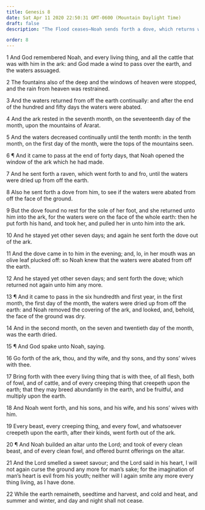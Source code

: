 ```yaml
---
title: Genesis 8
date: Sat Apr 11 2020 22:50:31 GMT-0600 (Mountain Daylight Time)
draft: false
description: "The Flood ceases—Noah sends forth a dove, which returns with an olive leaf—He releases all living things from the ark—He offers sacrifices—Seedtime, harvest, and seasons are ensured."

order: 8
---
```

    
1 And God remembered Noah, and every living thing, and all the cattle that was with him in the ark: and God made a wind to pass over the earth, and the waters assuaged.

2 The fountains also of the deep and the windows of heaven were stopped, and the rain from heaven was restrained.

3 And the waters returned from off the earth continually: and after the end of the hundred and fifty days the waters were abated.

4 And the ark rested in the seventh month, on the seventeenth day of the month, upon the mountains of Ararat.

5 And the waters decreased continually until the tenth month: in the tenth month, on the first day of the month, were the tops of the mountains seen.

6 ¶ And it came to pass at the end of forty days, that Noah opened the window of the ark which he had made.

7 And he sent forth a raven, which went forth to and fro, until the waters were dried up from off the earth.

8 Also he sent forth a dove from him, to see if the waters were abated from off the face of the ground.

9 But the dove found no rest for the sole of her foot, and she returned unto him into the ark, for the waters were on the face of the whole earth: then he put forth his hand, and took her, and pulled her in unto him into the ark.

10 And he stayed yet other seven days; and again he sent forth the dove out of the ark.

11 And the dove came in to him in the evening; and, lo, in her mouth was an olive leaf plucked off: so Noah knew that the waters were abated from off the earth.

12 And he stayed yet other seven days; and sent forth the dove; which returned not again unto him any more.

13 ¶ And it came to pass in the six hundredth and first year, in the first month, the first day of the month, the waters were dried up from off the earth: and Noah removed the covering of the ark, and looked, and, behold, the face of the ground was dry.

14 And in the second month, on the seven and twentieth day of the month, was the earth dried.

15 ¶ And God spake unto Noah, saying.

16 Go forth of the ark, thou, and thy wife, and thy sons, and thy sons’ wives with thee.

17 Bring forth with thee every living thing that is with thee, of all flesh, both of fowl, and of cattle, and of every creeping thing that creepeth upon the earth; that they may breed abundantly in the earth, and be fruitful, and multiply upon the earth.

18 And Noah went forth, and his sons, and his wife, and his sons’ wives with him.

19 Every beast, every creeping thing, and every fowl, and whatsoever creepeth upon the earth, after their kinds, went forth out of the ark.

20 ¶ And Noah builded an altar unto the Lord; and took of every clean beast, and of every clean fowl, and offered burnt offerings on the altar.

21 And the Lord smelled a sweet savour; and the Lord said in his heart, I will not again curse the ground any more for man’s sake; for the imagination of man’s heart is evil from his youth; neither will I again smite any more every thing living, as I have done.

22 While the earth remaineth, seedtime and harvest, and cold and heat, and summer and winter, and day and night shall not cease.
